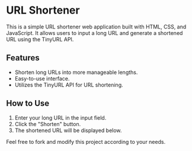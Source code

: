 # URL Shortener

This is a simple URL shortener web application built with HTML, CSS, and JavaScript. It allows users to input a long URL and generate a shortened URL using the TinyURL API.

## Features
- Shorten long URLs into more manageable lengths.
- Easy-to-use interface.
- Utilizes the TinyURL API for URL shortening.

## How to Use
1. Enter your long URL in the input field.
2. Click the "Shorten" button.
3. The shortened URL will be displayed below.

Feel free to fork and modify this project according to your needs.
